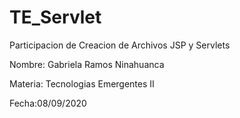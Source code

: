 # TE_Servlet

Participacion de Creacion de Archivos JSP y Servlets

Nombre: Gabriela Ramos Ninahuanca

Materia: Tecnologias Emergentes II

Fecha:08/09/2020

